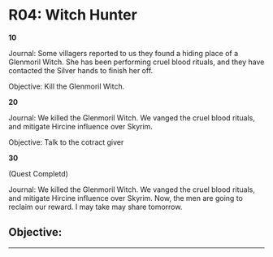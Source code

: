 # R04: Witch Hunter


**10**

Journal:
Some villagers reported to us they found a hiding place of a Glenmoril Witch. She has been performing cruel blood rituals, and they have contacted the Silver hands to finish her off.

Objective:
Kill the Glenmoril Witch.


**20**

Journal:
We killed the Glenmoril Witch. We vanged the cruel blood rituals, and mitigate Hircine influence over Skyrim.

Objective:
Talk to the cotract giver


**30**

(Quest Completd)

Journal:
We killed the Glenmoril Witch. We vanged the cruel blood rituals, and mitigate Hircine influence over Skyrim. Now, the men are going to reclaim our reward. I may take may share tomorrow.

Objective:
--


----




